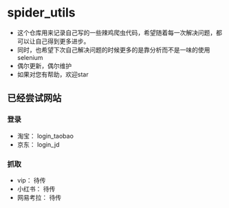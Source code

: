 # spider_utils
- 这个仓库用来记录自己写的一些辣鸡爬虫代码，希望随着每一次解决问题，都可以让自己得到更多进步。
- 同时，也希望下次自己解决问题的时候更多的是靠分析而不是一味的使用selenium
- 偶尔更新，偶尔维护
- 如果对您有帮助，欢迎star

## 已经尝试网站

### 登录

- 淘宝： login_taobao
- 京东： login_jd

### 抓取

- vip： 待传
- 小红书： 待传
- 网易考拉： 待传